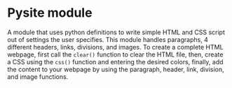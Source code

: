 # Pysite module

A module that uses python definitions to write simple HTML and CSS script out of settings the user specifies.
This module handles paragraphs, 4 different headers, links, divisions, and images.
To create a complete HTML webpage, first call the `clear()` function to clear the HTML file,
then, create a CSS using the `css()` function and entering the desired colors,
finally, add the content to your webpage by using the paragraph, header, link, division, and image functions.
